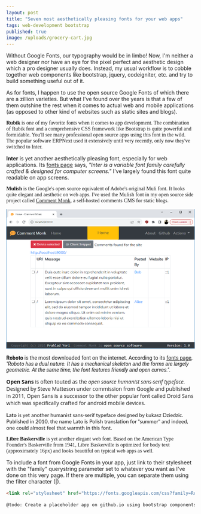 ```yaml
---
layout: post
title: "Seven most aesthetically pleasing fonts for your web apps"
tags: web-development bootstrap
published: true
image: /uploads/grocery-cart.jpg
---
```


Without Google Fonts, our typography would be in limbo! Now, I'm neither a web designer nor have an eye for the pixel perfect and aesthetic design which a pro designer usually does. Instead, my usual workflow is to cobble together web components like bootstrap, jquery, codeigniter, etc. and try to build something useful out of it.

<link rel="stylesheet" href="https://fonts.googleapis.com/css?family=Rubik|Inter|Mulish|Roboto|Libre+Baskerville|Open+Sans|Lato">

<style>
.Rubik {	font-family: Rubik; }
.Inter {	font-family: Inter; }
.Mulish {	font-family: Mulish; }
.Roboto { 	font-family: Roboto; }
.Lato { 	font-family: Lato; }
.OpenSans { 	font-family: "Open Sans"; }
.LibreBaskerville { font-family: "Libre Baskerville"; }
</style>

As for fonts, I happen to use the open source Google Fonts of which there are a zillion varieties. But what I've found over the years is that a few of them outshine the rest when it comes to actual web and mobile applications (as opposed to other kind of websites such as static sites and blogs).

<p class='Rubik'><b>Rubik</b> is one of my favorite fonts when it comes to app development. The combination of Rubik font and a comprehensive CSS framework like Bootstrap is quite powerful and formidable. You'll see many professional open source apps using this font in the wild. The popular software ERPNext used it extensively until very recently, only now they've switched to Inter.</p>

<p class='Inter'><b>Inter</b> is yet another aesthetically pleasing font, especially for web applications. Its <a href='https://fonts.google.com/specimen/Inter'>fonts page</a> says, <i>"Inter is a variable font family carefully crafted & designed for computer screens."</i> I've largely found this font quite readable on app screens.</p>

<p class='Mulish'><b>Mulish</b> is the Google's open source equivalent of Adobe's original Muli font. It looks quite elegant and aesthetic on web apps. I've used the Mulish font in my open source side project called <a href="https://github.com/prahladyeri/comment-monk">Comment Monk</a>, a self-hosted comments CMS for static blogs.</p>

![cm-dashboard](/uploads/cm/cm-dashboard.png)

<p class='Roboto'><b>Roboto</b> is the most downloaded font on the internet. According to its <a href='https://fonts.google.com/specimen/Roboto'>fonts page</a>, <i>"Roboto has a dual nature. It has a mechanical skeleton and the forms are largely geometric. At the same time, the font features friendly and open curves."</i>.</p>

<p class='OpenSans'><b>Open Sans</b> is often touted as the <i>open source humanist sans-serif typeface</i>. Designed by Steve Matteson under commission from Google and published in 2011, Open Sans is a successor to the other popular font called Droid Sans which was specifically crafted for android mobile devices.</p>

<p class='Lato'><b>Lato</b> is yet another humanist sans-serif typeface designed by Łukasz Dziedzic. Published in 2010, the name Lato is Polish translation for "summer" and indeed, one could almost feel that warmth in this font.</p>

<p class='LibreBaskerville'><b>Libre Baskerville</b> is yet another elegant web font. Based on the American Type Founder's Baskerville from 1941, Libre Baskerville is optimized for body text (approximately 16px) and looks beautiful on typical web apps as well.</p>

To include a font from Google Fonts in your app, just link to their stylesheet with the "family" querystring parameter set to whatever you want as I've done on this very page. If there are multiple, you can separate them using the filter character (\|).

```html
<link rel="stylesheet" href="https://fonts.googleapis.com/css?family=Rubik|Inter|Mulish|Roboto|Libre+Baskerville|Open+Sans|Lato">
```

```bash
@todo: Create a placeholder app on github.io using bootstrap components to test these fonts.
```